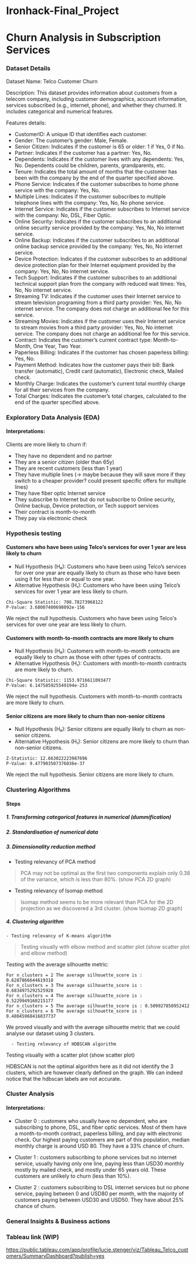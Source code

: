 # Ironhack-Final_Project
# Churn Analysis in Subscription Services


### Dataset Details

Dataset Name: Telco Customer Churn

Description: This dataset provides information about customers from a telecom company, including customer demographics, account information, services subscribed (e.g., internet, phone), and whether they churned. It includes categorical and numerical features.

Features details:
- CustomerID: A unique ID that identifies each customer.
- Gender: The customer’s gender: Male, Female.
- Senior Citizen: Indicates if the customer is 65 or older: 1 if Yes, 0 if No.
- Partner: Indicates if the customer has a partner: Yes, No.
- Dependents: Indicates if the customer lives with any dependents: Yes, No. Dependents could be children, parents, grandparents, etc.
- Tenure: Indicates the total amount of months that the customer has been with the company by the end of the quarter specified above.
- Phone Service: Indicates if the customer subscribes to home phone service with the company: Yes, No.
- Multiple Lines: Indicates if the customer subscribes to multiple telephone lines with the company: Yes, No, No phone service.
- Internet Service: Indicates if the customer subscribes to Internet service with the company: No, DSL, Fiber Optic.
- Online Security: Indicates if the customer subscribes to an additional online security service provided by the company: Yes, No, No internet service.
- Online Backup: Indicates if the customer subscribes to an additional online backup service provided by the company: Yes, No, No internet service.
- Device Protection: Indicates if the customer subscribes to an additional device protection plan for their Internet equipment provided by the company: Yes, No, No internet service.
- Tech Support: Indicates if the customer subscribes to an additional technical support plan from the company with reduced wait times: Yes, No, No internet service.
- Streaming TV: Indicates if the customer uses their Internet service to stream television programing from a third party provider: Yes, No, No internet service. The company does not charge an additional fee for this service.
- Streaming Movies: Indicates if the customer uses their Internet service to stream movies from a third party provider: Yes, No, No internet service. The company does not charge an additional fee for this service.
- Contract: Indicates the customer’s current contract type: Month-to-Month, One Year, Two Year.
- Paperless Billing: Indicates if the customer has chosen paperless billing: Yes, No.
- Payment Method: Indicates how the customer pays their bill: Bank transfer (automatic), Credit card (automatic), Electronic check, Mailed check.
- Monthly Charge: Indicates the customer’s current total monthly charge for all their services from the company.
- Total Charges: Indicates the customer’s total charges, calculated to the end of the quarter specified above.

### Exploratory Data Analysis (EDA)

#### Interpretations:

Clients are more likely to churn if:
- They have no dependent and no partner
- They are a senior citizen (older than 65y)
- They are recent customers (less than 1 year)
- They have multiple lines (-> maybe because they will save more if they switch to a cheaper provider? could present specific offers for multiple lines)
- They have fiber optic Internet service
- They subscribe to Internet but do not subscribe to Online security, Online backup, Device protection, or Tech support services
- Their contract is month-to-month
- They pay via electronic check

### Hypothesis testing

#### Customers who have been using Telco’s services for over 1 year are less likely to churn
- Null Hypothesis (H₀): Customers who have been using Telco’s services for over one year are equally likely to churn as those who have been using it for less than or equal to one year.
- Alternative Hypothesis (H₁): Customers who have been using Telco’s services for over 1 year are less likely to churn.

```
Chi-Square Statistic: 708.78273968122
P-Value: 3.68007400698092e-156
```
We reject the null hypothesis. Customers who have been using Telco's services for over one year are less likely to churn.

#### Customers with month-to-month contracts are more likely to churn
- Null Hypothesis (H₀): Customers with month-to-month contracts are equally likely to churn as those with other types of contracts.
- Alternative Hypothesis (H₁): Customers with month-to-month contracts are more likely to churn.

```
Chi-Square Statistic: 1153.9716611093477
P-Value: 6.147585925549194e-253
```
We reject the null hypothesis. Customers with month-to-month contracts are more likely to churn.

#### Senior citizens are more likely to churn than non-senior citizens
- Null Hypothesis (H₀): Senior citizens are equally likely to churn as non-senior citizens.
- Alternative Hypothesis (H₁): Senior citizens are more likely to churn than non-senior citizens.

```
Z-Statistic: 12.663022223987696
P-Value: 9.477903507376036e-37
```
We reject the null hypothesis. Senior citizens are more likely to churn.

### Clustering Algorithms

#### Steps
##### 1. Transforming categorical features in numerical (dummification)
##### 2. Standardisation of numerical data
##### 3. Dimensionality reduction method
   - Testing relevancy of PCA method
> PCA may not be optimal as the first two components explain only  0.38 of the variance, which is less than 80%.
(show PCA 2D graph)

   - Testing relevancy of Isomap method
> Isomap method seems to be more relevant than PCA for the 2D projection as we discovered a 3rd cluster.
(show Isomap 2D graph)

##### 4. Clustering algorithm
    - Testing relevancy of K-means algorithm
> Testing visually with elbow method and scatter plot 
(show scatter plot and elbow method)

Testing with the average silhouette metric:
```
For n_clusters = 2 The average silhouette_score is : 0.6287866644619318
For n_clusters = 3 The average silhouette_score is : 0.6834975292525928
For n_clusters = 4 The average silhouette_score is : 0.5229949160215177
For n_clusters = 5 The average silhouette_score is : 0.509927850952412
For n_clusters = 6 The average silhouette_score is : 0.48045968416837737
```

We proved visually and with the average silhouette metric that we could analyse our dataset using 3 clusters.

      - Testing relevancy of HDBSCAN algorithm
Testing visually with a scatter plot
(show scatter plot)

HDBSCAN is not the optimal algorithm here as it did not identify the 3 clusters, which are however clearly defined on the graph.
We can indeed notice that the hdbscan labels are not accurate.

### Cluster Analysis

#### Interpretations:

- Cluster 0 : customers who usually have no dependent, who are subscribing to phone, DSL, and fiber optic services. Most of them have a month-to-month contract, paperless billing, and pay with electronic check. Our highest paying customers are part of this population, median monthly charge is around USD 80. They have a 33% chance of churn.
  
- Cluster 1 : customers subscribing to phone services but no internet service, usually having only one line, paying less than USD30 monthly mostly by mailed check, and mostly under 65 years old. These customers are unlikely to churn (less than 10%).

- Cluster 2 : customers subscribing to DSL internet services but no phone service, paying between 0 and USD80 per month, with the majority of customers paying between USD30 and USD50. They have about 25% chance of churn.

### General Insights & Business actions



### Tableau link (WIP)
https://public.tableau.com/app/profile/lucie.stenger/viz/Tableau_Telco_customers/SummaryDashboard?publish=yes
